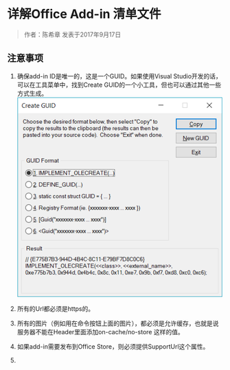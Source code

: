 # 详解Office Add-in 清单文件

> 作者：陈希章 发表于2017年9月17日



## 注意事项

1. 确保add-in ID是唯一的，这是一个GUID。如果使用Visual Studio开发的话，可以在工具菜单中，找到Create GUID的一个小工具，但也可以通过其他一些方式生成。
    ![](images/createguid.png)

1. 所有的Url都必须是https的。
1. 所有的图片（例如用在命令按钮上面的图片），都必须是允许缓存，也就是说服务器不能在Header里面添加on-cache/no-store 这样的值。
1. 如果add-in需要发布到Office Store，则必须提供SupportUrl这个属性。
1. 
